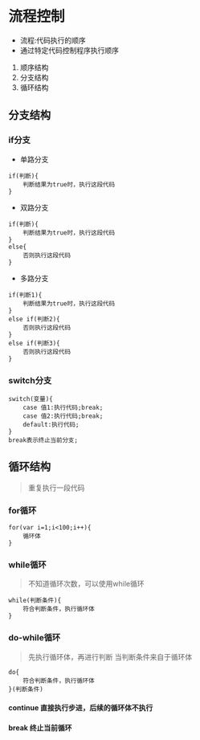 # 流程控制
* 流程:代码执行的顺序
* 通过特定代码控制程序执行顺序

1. 顺序结构
2. 分支结构
3. 循环结构

## 分支结构
### if分支
* 单路分支
```
if(判断){
    判断结果为true时，执行这段代码
}

```
* 双路分支
```
if(判断){
    判断结果为true时，执行这段代码
}
else{
    否则执行这段代码
}
```
* 多路分支
```
if(判断1){
    判断结果为true时，执行这段代码
}
else if(判断2){
    否则执行这段代码
}
else if(判断3){
    否则执行这段代码
}
```
### switch分支
```
switch(变量){
    case 值1:执行代码;break;
    case 值2:执行代码;break;
    default:执行代码;
}
break表示终止当前分支;
```
## 循环结构
> 重复执行一段代码

### for循环
```
for(var i=1;i<100;i++){
    循环体
}
```
### while循环
> 不知道循环次数，可以使用while循环
```
while(判断条件){
    符合判断条件，执行循环体
}
```
### do-while循环
> 先执行循环体，再进行判断
> 当判断条件来自于循环体

```
do{
    符合判断条件，执行循环体
}(判断条件)
```

#### continue 直接执行步进，后续的循环体不执行
#### break  终止当前循环